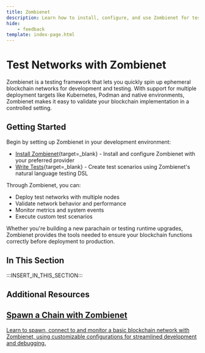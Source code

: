 ```yaml
---
title: Zombienet
description: Learn how to install, configure, and use Zombienet for testing and simulating Polkadot SDK-based networks in a local development environment.
hide: 
    - feedback
template: index-page.html
---
```


# Test Networks with Zombienet

Zombienet is a testing framework that lets you quickly spin up ephemeral blockchain networks for development and testing. With support for multiple deployment targets like Kubernetes, Podman and native environments, Zombienet makes it easy to validate your blockchain implementation in a controlled setting.

## Getting Started
Begin by setting up Zombienet in your development environment:

- [Install Zombienet](/develop/toolkit/parachains/spawn-chains/zombienet/get-started/){target=\_blank} - Install and configure Zombienet with your preferred provider 
- [Write Tests](/develop/toolkit/parachains/spawn-chains/zombienet/write-tests/){target=\_blank} - Create test scenarios using Zombienet's natural language testing DSL

Through Zombienet, you can:

- Deploy test networks with multiple nodes
- Validate network behavior and performance  
- Monitor metrics and system events
- Execute custom test scenarios

Whether you're building a new parachain or testing runtime upgrades, Zombienet provides the tools needed to ensure your blockchain functions correctly before deployment to production.

## In This Section

:::INSERT_IN_THIS_SECTION:::

## Additional Resources

<div class="subsection-wrapper">
  <div class="card">
    <a href="/tutorials/polkadot-sdk/testing/spawn-basic-chain/" target="_blank">
      <h2 class="title">Spawn a Chain with Zombienet</h2>
      <p class="description">Learn to spawn, connect to and monitor a basic blockchain network with Zombienet, using customizable configurations for streamlined development and debugging.</p>
    </a>
</div>